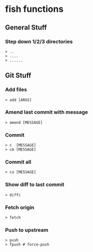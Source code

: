 # fish functions

## General Stuff
### Step down 1/2/3 directories
```
> ..
> ....
> ......
```

## Git Stuff
### Add files
```
> add [ARGS]
```

### Amend last commit with message
```
> amend [MESSAGE]
```

### Commit
```
> c  [MESSAGE]
> cm [MESSAGE]
```

### Commit all
```
> ca [MESSAGE]
```

### Show diff to last commit
```
> diffc
```

### Fetch origin
```
> fetch
```

### Push to upstream
```
> push
> fpush # force-push
```
